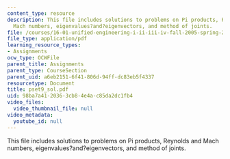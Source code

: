 ```yaml
---
content_type: resource
description: This file includes solutions to problems on Pi products, Reynolds and
  Mach numbers, eigenvalues?and?eigenvectors, and method of joints.
file: /courses/16-01-unified-engineering-i-ii-iii-iv-fall-2005-spring-2006/98ba7a4120363cb84e4ac85da2dc1fb4_pset9_sol.pdf
file_type: application/pdf
learning_resource_types:
- Assignments
ocw_type: OCWFile
parent_title: Assignments
parent_type: CourseSection
parent_uid: a6eb2151-6f41-806d-94ff-dc83eb5f4337
resourcetype: Document
title: pset9_sol.pdf
uid: 98ba7a41-2036-3cb8-4e4a-c85da2dc1fb4
video_files:
  video_thumbnail_file: null
video_metadata:
  youtube_id: null
---
```

This file includes solutions to problems on Pi products, Reynolds and Mach numbers, eigenvalues?and?eigenvectors, and method of joints.

